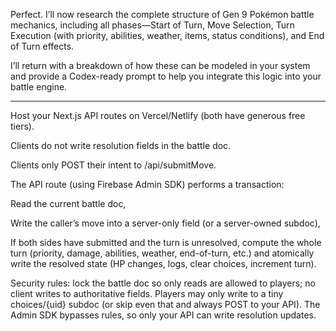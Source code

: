 Perfect. I’ll now research the complete structure of Gen 9 Pokémon battle mechanics, including all phases—Start of Turn, Move Selection, Turn Execution (with priority, abilities, weather, items, status conditions), and End of Turn effects.

I’ll return with a breakdown of how these can be modeled in your system and provide a Codex-ready prompt to help you integrate this logic into your battle engine.


-----


Host your Next.js API routes on Vercel/Netlify (both have generous free tiers).

Clients do not write resolution fields in the battle doc.

Clients only POST their intent to /api/submitMove.

The API route (using Firebase Admin SDK) performs a transaction:

Read the current battle doc,

Write the caller’s move into a server-only field (or a server-owned subdoc),

If both sides have submitted and the turn is unresolved, compute the whole turn (priority, damage, abilities, weather, end-of-turn, etc.) and atomically write the resolved state (HP changes, logs, clear choices, increment turn).

Security rules: lock the battle doc so only reads are allowed to players; no client writes to authoritative fields. Players may only write to a tiny choices/{uid} subdoc (or skip even that and always POST to your API). The Admin SDK bypasses rules, so only your API can write resolution updates.